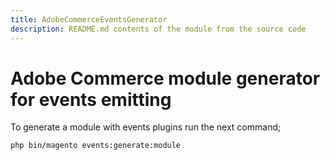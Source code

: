 ```yaml
---
title: AdobeCommerceEventsGenerator
description: README.md contents of the module from the source code
---
```


# Adobe Commerce module generator for events emitting

To generate a module with events plugins run the next command;

```
php bin/magento events:generate:module
```
